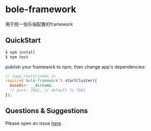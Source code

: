 # bole-framework

用于统一伯乐端配置的framework

## QuickStart

```bash
$ npm install
$ npm test
```

publish your framework to npm, then change app's dependencies:

```js
// {app_root}/index.js
require('bole-framework').startCluster({
  baseDir: __dirname,
  // port: 7001, // default to 7001
});

```

## Questions & Suggestions

Please open an issue [here](https://github.com/eggjs/egg/issues).

